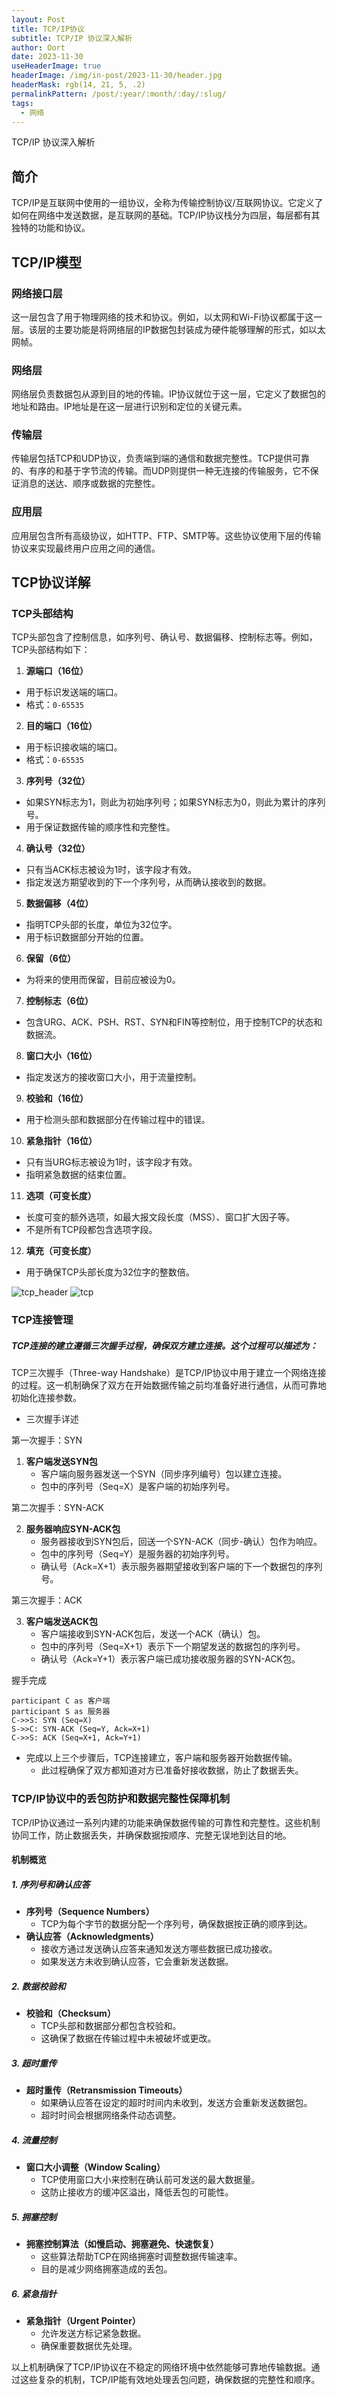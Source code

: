 ```yaml
---
layout: Post
title: TCP/IP协议
subtitle: TCP/IP 协议深入解析
author: Oort
date: 2023-11-30
useHeaderImage: true
headerImage: /img/in-post/2023-11-30/header.jpg
headerMask: rgb(14, 21, 5, .2)
permalinkPattern: /post/:year/:month/:day/:slug/
tags:
  - 网络
---
```


TCP/IP 协议深入解析

<!-- more -->

## 简介

TCP/IP是互联网中使用的一组协议，全称为传输控制协议/互联网协议。它定义了如何在网络中发送数据，是互联网的基础。TCP/IP协议栈分为四层，每层都有其独特的功能和协议。

## TCP/IP模型

### 网络接口层

这一层包含了用于物理网络的技术和协议。例如，以太网和Wi-Fi协议都属于这一层。该层的主要功能是将网络层的IP数据包封装成为硬件能够理解的形式，如以太网帧。

### 网络层

网络层负责数据包从源到目的地的传输。IP协议就位于这一层，它定义了数据包的地址和路由。IP地址是在这一层进行识别和定位的关键元素。

### 传输层

传输层包括TCP和UDP协议，负责端到端的通信和数据完整性。TCP提供可靠的、有序的和基于字节流的传输。而UDP则提供一种无连接的传输服务，它不保证消息的送达、顺序或数据的完整性。

### 应用层

应用层包含所有高级协议，如HTTP、FTP、SMTP等。这些协议使用下层的传输协议来实现最终用户应用之间的通信。

## TCP协议详解

### TCP头部结构

TCP头部包含了控制信息，如序列号、确认号、数据偏移、控制标志等。例如，TCP头部结构如下：

1. **源端口（16位）**
  - 用于标识发送端的端口。
  - 格式：`0-65535`

2. **目的端口（16位）**
  - 用于标识接收端的端口。
  - 格式：`0-65535`

3. **序列号（32位）**
  - 如果SYN标志为1，则此为初始序列号；如果SYN标志为0，则此为累计的序列号。
  - 用于保证数据传输的顺序性和完整性。

4. **确认号（32位）**
  - 只有当ACK标志被设为1时，该字段才有效。
  - 指定发送方期望收到的下一个序列号，从而确认接收到的数据。

5. **数据偏移（4位）**
  - 指明TCP头部的长度，单位为32位字。
  - 用于标识数据部分开始的位置。

6. **保留（6位）**
  - 为将来的使用而保留，目前应被设为0。

7. **控制标志（6位）**
  - 包含URG、ACK、PSH、RST、SYN和FIN等控制位，用于控制TCP的状态和数据流。

8. **窗口大小（16位）**
  - 指定发送方的接收窗口大小，用于流量控制。

9. **校验和（16位）**
  - 用于检测头部和数据部分在传输过程中的错误。

10. **紧急指针（16位）**
  - 只有当URG标志被设为1时，该字段才有效。
  - 指明紧急数据的结束位置。

11. **选项（可变长度）**
  - 长度可变的额外选项，如最大报文段长度（MSS）、窗口扩大因子等。
  - 不是所有TCP段都包含选项字段。

12. **填充（可变长度）**
  - 用于确保TCP头部长度为32位字的整数倍。

![tcp_header](/img/in-post/2023-11-30/tcp_header.jpg)
![tcp](/img/in-post/2023-11-30/tcp.jpg)

### TCP连接管理

##### TCP连接的建立遵循三次握手过程，确保双方建立连接。这个过程可以描述为：


TCP三次握手（Three-way Handshake）是TCP/IP协议中用于建立一个网络连接的过程。这一机制确保了双方在开始数据传输之前均准备好进行通信，从而可靠地初始化连接参数。

- 三次握手详述

 第一次握手：SYN

1. **客户端发送SYN包**
   - 客户端向服务器发送一个SYN（同步序列编号）包以建立连接。
   - 包中的序列号（Seq=X）是客户端的初始序列号。

 第二次握手：SYN-ACK

2. **服务器响应SYN-ACK包**
   - 服务器接收到SYN包后，回送一个SYN-ACK（同步-确认）包作为响应。
   - 包中的序列号（Seq=Y）是服务器的初始序列号。
   - 确认号（Ack=X+1）表示服务器期望接收到客户端的下一个数据包的序列号。

 第三次握手：ACK

3. **客户端发送ACK包**
   - 客户端接收到SYN-ACK包后，发送一个ACK（确认）包。
   - 包中的序列号（Seq=X+1）表示下一个期望发送的数据包的序列号。
   - 确认号（Ack=Y+1）表示客户端已成功接收服务器的SYN-ACK包。

 握手完成

```sequenceDiagram
participant C as 客户端
participant S as 服务器
C->>S: SYN (Seq=X)
S->>C: SYN-ACK (Seq=Y, Ack=X+1)
C->>S: ACK (Seq=X+1, Ack=Y+1)
```

- 完成以上三个步骤后，TCP连接建立，客户端和服务器开始数据传输。
  - 此过程确保了双方都知道对方已准备好接收数据，防止了数据丢失。


### TCP/IP协议中的丢包防护和数据完整性保障机制

TCP/IP协议通过一系列内建的功能来确保数据传输的可靠性和完整性。这些机制协同工作，防止数据丢失，并确保数据按顺序、完整无误地到达目的地。

#### 机制概览

##### 1. 序列号和确认应答

- **序列号（Sequence Numbers）**
  - TCP为每个字节的数据分配一个序列号，确保数据按正确的顺序到达。
- **确认应答（Acknowledgments）**
  - 接收方通过发送确认应答来通知发送方哪些数据已成功接收。
  - 如果发送方未收到确认应答，它会重新发送数据。

##### 2. 数据校验和

- **校验和（Checksum）**
  - TCP头部和数据部分都包含校验和。
  - 这确保了数据在传输过程中未被破坏或更改。

##### 3. 超时重传

- **超时重传（Retransmission Timeouts）**
  - 如果确认应答在设定的超时时间内未收到，发送方会重新发送数据包。
  - 超时时间会根据网络条件动态调整。

##### 4. 流量控制

- **窗口大小调整（Window Scaling）**
  - TCP使用窗口大小来控制在确认前可发送的最大数据量。
  - 这防止接收方的缓冲区溢出，降低丢包的可能性。

##### 5. 拥塞控制

- **拥塞控制算法（如慢启动、拥塞避免、快速恢复）**
  - 这些算法帮助TCP在网络拥塞时调整数据传输速率。
  - 目的是减少网络拥塞造成的丢包。

##### 6. 紧急指针

- **紧急指针（Urgent Pointer）**
  - 允许发送方标记紧急数据。
  - 确保重要数据优先处理。


以上机制确保了TCP/IP协议在不稳定的网络环境中依然能够可靠地传输数据。通过这些复杂的机制，TCP/IP能有效地处理丢包问题，确保数据的完整性和顺序。


  
